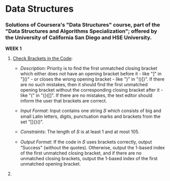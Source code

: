 # Data Structures #

### Solutions of Coursera's "Data Structures" course, part of the "Data Structures and Algorithms Specialization"; offered by the University of California San Diego and HSE University. ###


**WEEK 1**
1. <ins>Check Brackets in the Code</ins>:
   
   - *Description*: Priority is to find the first unmatched closing bracket which either does not have an opening bracket before it - like "]" in "]()" - or closes the wrong opening bracket - like "}" in "()[}". If there are no such mistakes, then it should find the first unmatched opening bracket without the corresponding closing bracket after it - like "(" in "{}([]". If there are no mistakes, the text editor should inform the user that brackets are correct.
  
   - *Input Format*: Input contains one string 𝑆 which consists of big and small Latin letters, digits, punctuation marks and brackets from the set "[]{}()".
  
   - *Constraints*: The length of 𝑆 is at least 1 and at most 105.
  
   - *Output Format*: If the code in 𝑆 uses brackets correctly, output “Success" (without the quotes). Otherwise,
output the 1-based index of the first unmatched closing bracket, and if there are no unmatched closing
brackets, output the 1-based index of the first unmatched opening bracket.

2. 

